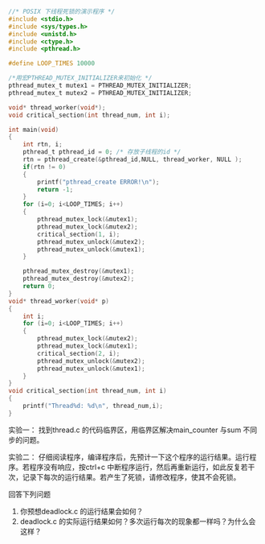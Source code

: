 ```c
//* POSIX 下线程死锁的演示程序 */ 
#include <stdio.h> 
#include <sys/types.h>
#include <unistd.h> 
#include <ctype.h>
#include <pthread.h> 

#define LOOP_TIMES 10000 

/*用宏PTHREAD_MUTEX_INITIALIZER来初始化 */
pthread_mutex_t mutex1 = PTHREAD_MUTEX_INITIALIZER;
pthread_mutex_t mutex2 = PTHREAD_MUTEX_INITIALIZER;

void* thread_worker(void*);
void critical_section(int thread_num, int i); 

int main(void) 
{     
    int rtn, i;     
    pthread_t pthread_id = 0; /* 存放子线程的id */ 
    rtn = pthread_create(&pthread_id,NULL, thread_worker, NULL ); 
    if(rtn != 0)
    {            
        printf("pthread_create ERROR!\n"); 
        return -1; 
    } 
    for (i=0; i<LOOP_TIMES; i++) 
    { 
        pthread_mutex_lock(&mutex1);
        pthread_mutex_lock(&mutex2); 
        critical_section(1, i); 
        pthread_mutex_unlock(&mutex2);
        pthread_mutex_unlock(&mutex1);
    } 

    pthread_mutex_destroy(&mutex1); 
    pthread_mutex_destroy(&mutex2); 
    return 0;
} 
void* thread_worker(void* p) 
{ 
    int i; 
    for (i=0; i<LOOP_TIMES; i++)
    { 
        pthread_mutex_lock(&mutex2);
        pthread_mutex_lock(&mutex1); 
        critical_section(2, i); 
        pthread_mutex_unlock(&mutex2);
        pthread_mutex_unlock(&mutex1);
    }
} 
void critical_section(int thread_num, int i) 
{ 
    printf("Thread%d: %d\n", thread_num,i);
}

```

实验一：
找到thread.c 的代码临界区，用临界区解决main_counter 与sum 不同步的问题。

实验二：
    仔细阅读程序，编译程序后，先预计一下这个程序的运行结果。运行程序。若程序没有响应，按ctrl+c 中断程序运行，然后再重新运行，如此反复若干次，记录下每次的运行结果。若产生了死锁，请修改程序，使其不会死锁。

回答下列问题
1. 你预想deadlock.c 的运行结果会如何？
2. deadlock.c 的实际运行结果如何？多次运行每次的现象都一样吗？为什么会这样？

